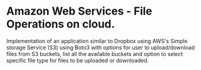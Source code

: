 # Amazon Web Services - File Operations on cloud.
Implementation of an application similar to Dropbox using AWS's Simple storage Service (S3) using Boto3 with options for user to upload/download files from S3 buckets, list all the available buckets and option to select specific file type for files to be uploaded or downloaded.

